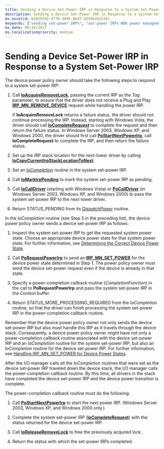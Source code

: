 ```yaml
---
title: Sending a Device Set-Power IRP in Response to a System Set-Power IRP
description: Sending a Device Set-Power IRP in Response to a System Set-Power IRP
ms.assetid: b2029292-d770-4095-8bd7-9358b282216c
keywords: ["sending set-power IRPs", "set-power IRPs WDK power management"]
ms.date: 06/16/2017
ms.localizationpriority: medium
---
```


# Sending a Device Set-Power IRP in Response to a System Set-Power IRP





The device power policy owner should take the following steps to respond to a system set-power IRP:

1.  Call [**IoAcquireRemoveLock**](https://msdn.microsoft.com/library/windows/hardware/ff548204), passing the current IRP as the *Tag* parameter, to ensure that the driver does not receive a Plug and Play [**IRP\_MN\_REMOVE\_DEVICE**](https://msdn.microsoft.com/library/windows/hardware/ff551738) request while handling the power IRP.

    If **IoAcquireRemoveLock** returns a failure status, the driver should not continue processing the IRP. Instead, starting with Windows Vista, the driver should call [**IoCompleteRequest**](https://msdn.microsoft.com/library/windows/hardware/ff548343) to complete the request and then return the failure status. In Windows Server 2003, Windows XP, and Windows 2000, the driver should first call [**PoStartNextPowerIrp**](https://msdn.microsoft.com/library/windows/hardware/ff559776), call **IoCompleteRequest** to complete the IRP, and then return the failure status.

2.  Set up the IRP stack location for the next-lower driver by calling [**IoCopyCurrentIrpStackLocationToNext**](https://msdn.microsoft.com/library/windows/hardware/ff548387).

3.  Set an [*IoCompletion*](https://msdn.microsoft.com/library/windows/hardware/ff548354) routine in the system set-power IRP.

4.  Call [**IoMarkIrpPending**](https://msdn.microsoft.com/library/windows/hardware/ff549422) to mark the system set-power IRP as pending.

5.  Call [**IoCallDriver**](https://msdn.microsoft.com/library/windows/hardware/ff548336) (starting with Windows Vista) or [**PoCallDriver**](https://msdn.microsoft.com/library/windows/hardware/ff559654) (in Windows Server 2003, Windows XP, and Windows 2000) to pass the system set-power IRP to the next-lower driver.

6.  Return STATUS\_PENDING from its [*DispatchPower*](https://docs.microsoft.com/windows-hardware/drivers/ddi/content/wdm/nc-wdm-driver_dispatch) routine.

In the *IoCompletion* routine (see Step 3 in the preceding list), the device power policy owner sends a device set-power IRP as follows:

1.  Inspect the system set-power IRP to get the requested system power state. Choose an appropriate device power state for that system power state. For further information, see [Determining the Correct Device Power State](determining-the-correct-device-power-state.md).

2.  Call [**PoRequestPowerIrp**](https://msdn.microsoft.com/library/windows/hardware/ff559734) to send an [**IRP\_MN\_SET\_POWER**](https://msdn.microsoft.com/library/windows/hardware/ff551744) for the device power state determined in Step 1. The power policy owner must send the device set-power request even if the device is already in that state.

3.  Specify a power-completion callback routine (*CompletionFunction*) in the call to **PoRequestPowerIrp** and pass the system set-power IRP in the *Context* buffer.

4.  Return STATUS\_MORE\_PROCESSING\_REQUIRED from the *IoCompletion* routine, so that the driver can finish processing the system set-power IRP in the power-completion callback routine.

Remember that the device power policy owner not only sends the device set-power IRP but also must handle this IRP as it travels through the device stack. Consequently, a device power policy owner might have not only a power-completion callback routine associated with the device set-power IRP and an *IoCompletion* routine for the system set-power IRP, but also an *IoCompletion* routine for the device set-power IRP. For further information, see [Handling IRP\_MN\_SET\_POWER for Device Power States](handling-irp-mn-set-power-for-device-power-states.md).

After the I/O manager calls all the *IoCompletion* routines that were set as the device set-power IRP traveled down the device stack, the I/O manager calls the power-completion callback routine. By this time, all drivers in the stack have completed the device set-power IRP and the device power transition is complete.

The power-completion callback routine must do the following:

1.  Call [**PoStartNextPowerIrp**](https://msdn.microsoft.com/library/windows/hardware/ff559776) to start the next power IRP. (Windows Server 2003, Windows XP, and Windows 2000 only.)

2.  Complete the system set-power IRP ([**IoCompleteRequest**](https://msdn.microsoft.com/library/windows/hardware/ff548343)) with the status returned for the device set-power IRP.

3.  Call [**IoReleaseRemoveLock**](https://msdn.microsoft.com/library/windows/hardware/ff549560) to free the previously acquired lock.

4.  Return the status with which the set-power IRPs completed.

 

 




